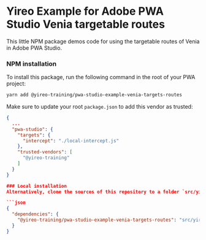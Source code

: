 # Yireo Example for Adobe PWA Studio Venia targetable routes

This little NPM package demos code for using the targetable routes of Venia in Adobe PWA Studio. 


### NPM installation
To install this package, run the following command in the root of your PWA project:

```bash
yarn add @yireo-training/pwa-studio-example-venia-targets-routes
```

Make sure to update your root `package.json` to add this vendor as trusted:
```json
{  
  ...
  "pwa-studio": {
    "targets": {
      "intercept": "./local-intercept.js"
    },
    "trusted-vendors": [
      "@yireo-training"
    ]
  }
}

### Local installation
Alternatively, clone the sources of this repository to a folder `src/yireo/example` and add the following to the `dependencies` of your roots `package.json` file:

```json
{
  "dependencies": {
    "@yireo-training/pwa-studio-example-venia-targets-routes": "src/yireo/example"
  }
}
```
